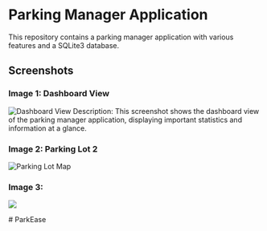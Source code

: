 # Parking Manager Application

This repository contains a parking manager application with various features and a SQLite3 database.

## Screenshots

### Image 1: Dashboard View
![Dashboard View](https://i.postimg.cc/Zn3L6Kpn/Screenshot-2024-02-09-at-10-54-28-PM.png)
Description: This screenshot shows the dashboard view of the parking manager application, displaying important statistics and information at a glance.

### Image 2: Parking Lot 2
![Parking Lot Map](https://i.postimg.cc/mZFjvVJ4/Screenshot-2024-02-09-at-10-54-36-PM.png)


### Image 3: 
![](https://i.postimg.cc/rFXjMx2r/Screenshot-2024-02-09-at-10-55-07-PM.png)


#   P a r k E a s e  
 